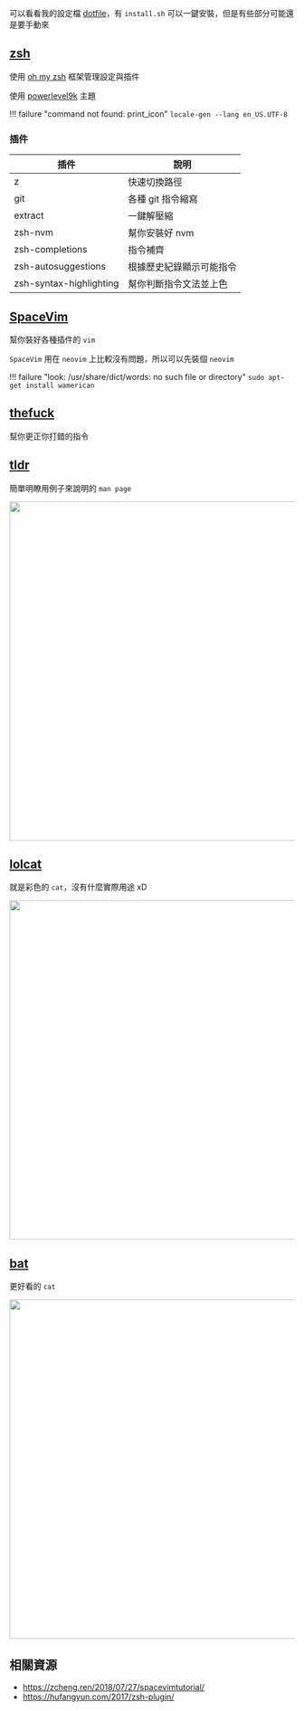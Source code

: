 可以看看我的設定檔 [dotfile](https://github.com/OAlienO/dotfile)，有 `install.sh` 可以一鍵安裝，但是有些部分可能還是要手動來

## [zsh](https://www.zsh.org/)

使用 [oh my zsh](https://github.com/robbyrussell/oh-my-zsh) 框架管理設定與插件

使用 [powerlevel9k](https://github.com/bhilburn/powerlevel9k) 主題

!!! failure "command not found: print_icon"
    ```
    locale-gen --lang en_US.UTF-8
    ```

### 插件

| 插件 | 說明 |
| --- | --- |
| z | 快速切換路徑 |
| git | 各種 git 指令縮寫 |
| extract | 一鍵解壓縮 |
| zsh-nvm | 幫你安裝好 nvm |
| zsh-completions | 指令補齊 |
| zsh-autosuggestions | 根據歷史紀錄顯示可能指令 |
| zsh-syntax-highlighting | 幫你判斷指令文法並上色 |

## [SpaceVim](https://github.com/SpaceVim/SpaceVim)

幫你裝好各種插件的 `vim`

`SpaceVim` 用在 `neovim` 上比較沒有問題，所以可以先裝個 `neovim`

!!! failure "look: /usr/share/dict/words: no such file or directory"
    ```
    sudo apt-get install wamerican
    ```

## [thefuck](https://github.com/nvbn/thefuck)

幫你更正你打錯的指令

<script id="asciicast-WOpbhvxaTxUh7cafw7VttN2iZ" src="https://asciinema.org/a/WOpbhvxaTxUh7cafw7VttN2iZ.js" data-rows="30" async></script>

## [tldr](https://github.com/tldr-pages/tldr)

簡單明瞭用例子來說明的 `man page`

<img style="width: 600px" src="https://i.imgur.com/gXylicV.png">

## [lolcat](https://github.com/busyloop/lolcat)

就是彩色的 `cat`，沒有什麼實際用途 xD

<img style="width: 600px" src="https://i.imgur.com/fMBBTVf.png">

## [bat](https://github.com/sharkdp/bat)

更好看的 `cat`

<img style="width: 600px" src="https://i.imgur.com/JiQg08m.png">

## 相關資源

* https://zcheng.ren/2018/07/27/spacevimtutorial/
* https://hufangyun.com/2017/zsh-plugin/
